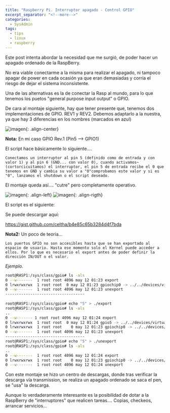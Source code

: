 ```yaml
---
title: "Raspberry Pi. Interruptor apagado - Control GPIO"
excerpt_separator: "<!--more-->"
categories:
  - SysAdmin
tags:
  - tips
  - linux
  - raspberry
---
```

Este post intenta abordar la necesidad que me surgió, de poder hacer un apagado ordenado de la RaspBerry.

No era viable conectarme a la misma para realizar el apagado, ni tampoco apagar de power en cada ocasión ya que eran demasiadas y corría el riesgo de dejar el sistema inconsistente.
<!--more-->

Una de las alternativas es la de conectar la Rasp al mundo, para lo que tenemos los puetos "general purpose input output" o GPIO.

De cara al montaje siguiente, hay que tener presente que, tenemos dos implementaciones de GPIO. REV1 y REV2. Debemos adaptarlo a la nuestra, ya que hay 3 diferencias en los nombres (marcados en azul)

![imagen]({{'https://malambra.github.io/docs/images/rasp_gpio1_00.jpg'|absolute_url}}){: .align-center}

**Nota:** En mi caso GPIO Rev.1 (Pin5 --> GPIO1)

El script hace básicamente lo siguiente....
```
Conectamos un interruptor al pin 5 (definido como de entrada y con valor 1) y al pin 6 (GND... con valor 0), cuando activamos~(cortorcicuitamos) el interruptor, el pin 5 de entrada recibe el 0 que tenemos en GND y cambia su valor a "0"comprobamos este valor y si es "0", lanzamos el shutdown o el script deseado.
```

El montaje queda así.... "cutre" pero completamente operativo.

![imagen]({{'https://malambra.github.io/docs/images/rasp_img1.jpg'|absolute_url}}){: .align-left}
![imagen]({{'https://malambra.github.io/docs/images/rasp_img2.jpg'|absolute_url}}){: .align-rigth}


El script es el siguiente:

Se puede descargar aquí:

https://gist.github.com/celtha/b4e85c65b3284d4f7bda

**Nota2:** Un poco de teoria...
```
Los puertos GPIO no son accesibles hasta que se han exportado al espacio de usuario. Hasta ese momento solo el Kernel puede acceder a ellos. Por lo que es necesario el export antes de poder definir la dirección IN/OUT o el valor.
```
*Ejemplo.*
```bash
root@RASP1:/sys/class/gpio# ls -als                                             ..                                                    
0 --w-------  1 root root 4096 may 12 01:23 export                             
0 lrwxrwxrwx  1 root root  0 may 12 01:23 gpiochip0 -> ../../devices/virtual/gpio/gpiochip0
0 --w-------  1 root root 4096 may 12 01:23 unexport
-----------------------------------
                                                    
root@RASP1:/sys/class/gpio# echo "5" > ./export
root@RASP1:/sys/class/gpio# ls -als
..
0 --w------- 1 root root 4096 may 12 01:24 export
0 lrwxrwxrwx  1 root root  0 may 12 01:24 gpio5 -> ../../devices/virtual/gpio/gpio5
0 lrwxrwxrwx  1 root root    0 may 12 01:23 gpiochip0 -> ../../devices/virtual/gpio/gpiochip0
0 --w-------  1 root root 4096 may 12 01:23 unexport
-----------------------------------                                                    
root@RASP1:/sys/class/gpio# echo "5" > ./unexport
root@RASP1:/sys/class/gpio# ls -als
..
0 --w-------  1 root root 4096 may 12 01:24 export
0 lrwxrwxrwx  1 root root    0 may 12 01:23 gpiochip0 -> ../../devices/virtual/gpio/gpiochip0
0 --w-------  1 root root 4096 may 12 01:24 unexport  
```

Con este montaje se hizo un centro de descargas, donde tras verificar la descarga vía transmission, se realiza un apagado ordenado se saca el pen, se "usa" la descarga.

Aunque lo verdaderamente interesante es la posibilidad de dotar a la RaspBerry de "interruptores" que realicen tareas.... Copias, checkeos, arrancar servicios...
